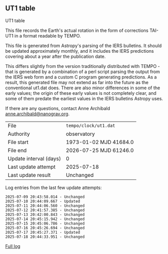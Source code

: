 
## UT1 table

UT1 table

This file records the Earth's actual rotation in the form of
corrections TAI-UT1 in a format readable by TEMPO.

This file is generated from Astropy's parsing of the IERS
bulletins. It should be updated approximately monthly, and it
includes the IERS predictions covering about a year after the
publication date.

This differs slightly from the version traditionally distributed
with TEMPO - that is generated by a combination of a perl script
parsing the output from the IERS web form and a custom C program
generating predictions. As a result, this generated file may not
extend as far into the future as the conventional ut1.dat does.
There are also minor differences in some of the early values; the
origin of these early values is not completely clear, and some of
them predate the earliest values in the IERS bulletins Astropy uses.

If there are any questions, contact Anne Archibald
<anne.archibald@nanograv.org>.

|     |     |
|:--- |:--- |
| File | `tempo/clock/ut1.dat` |
| Authority | observatory |
| File start | 1973-01-02 MJD 41684.0 |
| File end | 2026-07-25 MJD 61246.0 |
| Update interval (days) | 0 |
| Last update attempt | 2025-07-18 |
| Last update result | Unchanged |

Log entries from the last few update attempts:
```
2025-07-09 20:43:58.014 - Unchanged
2025-07-10 20:44:09.667 - Updated
2025-07-11 20:44:06.560 - Unchanged
2025-07-12 20:41:57.385 - Unchanged
2025-07-13 20:42:00.843 - Unchanged
2025-07-14 20:45:15.942 - Unchanged
2025-07-15 20:45:06.786 - Unchanged
2025-07-16 20:45:26.694 - Unchanged
2025-07-17 20:45:27.371 - Updated
2025-07-18 20:44:33.951 - Unchanged
```
[Full log](https://raw.githubusercontent.com/ipta/pulsar-clock-corrections/main/log/tempo/clock/ut1.dat.log)
